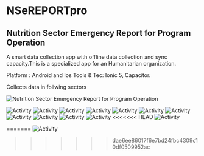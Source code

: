# NSeREPORTpro

## Nutrition Sector Emergency Report for Program Operation 
A smart data collection app with offline data collection and sync capacity.This is a specialized app for an Humanitarian organization.

Platform : Android and Ios
Tools & Tec: Ionic 5, Capacitor.

Collects data in follwing sectors

![Nutrition Sector Emergency Report for Program Operation](resources/app_resources/NS-LOGO-1350X558.png?raw=true "Title")


![Activity](resources/app_resources/fwnsappfinaliconssvgformat/BSFP.svg?raw=true "Title")
![Activity](resources/app_resources/fwnsappfinaliconssvgformat/Crosscutting%20analytics.svg?raw=true "Title") 
![Activity](resources/app_resources/fwnsappfinaliconssvgformat/Disability.svg?raw=true "Title") 
![Activity](resources/app_resources/fwnsappfinaliconssvgformat/ECCD.svg?raw=true "Title") 
![Activity](resources/app_resources/fwnsappfinaliconssvgformat/Host%20Community%20Analysis.svg?raw=true "Title") 
![Activity](resources/app_resources/fwnsappfinaliconssvgformat/IYCF.svg?raw=true "Title") 
![Activity](resources/app_resources/fwnsappfinaliconssvgformat/JRP%20Key%20Indicator.svg?raw=true "Title")
![Activity](resources/app_resources/fwnsappfinaliconssvgformat/MAM.svg?raw=true "Title")
![Activity](resources/app_resources/fwnsappfinaliconssvgformat/MPHSS.svg?raw=true "Title") 
![Activity](resources/app_resources/fwnsappfinaliconssvgformat/Micro%20Nutritinent%20Supplement.svg?raw=true "Title") 
![Activity](resources/app_resources/fwnsappfinaliconssvgformat/Partner%20Presence.svg?raw=true "Title") 
<<<<<<< HEAD
![Activity](resources/app_resources/fwnsappfinaliconssvgformat/SAM.svgraw=true "Title")

 
=======
![Activity](resources/app_resources/fwnsappfinaliconssvgformat/SAM.svg?raw=true "Title")
>>>>>>> dae6ee86017f6e7bd24fbc4309c10df0509952ac
